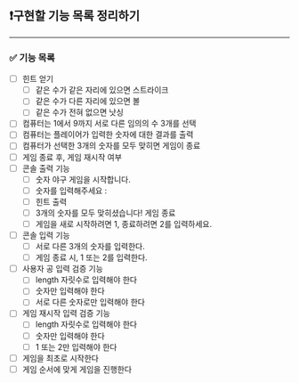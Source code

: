 ## ❗️구현할 기능 목록 정리하기

---
### ✅ 기능 목록
- [ ] 힌트 얻기
  - [ ] 같은 수가 같은 자리에 있으면 스트라이크
  - [ ] 같은 수가 다른 자리에 있으면 볼
  - [ ] 같은 수가 전혀 없으면 낫싱
- [ ] 컴퓨터는 1에서 9까지 서로 다른 임의의 수 3개를 선택
- [ ] 컴퓨터는 플레이어가 입력한 숫자에 대한 결과를 출력
- [ ] 컴퓨터가 선택한 3개의 숫자를 모두 맞히면 게임이 종료
- [ ] 게임 종료 후, 게임 재시작 여부
- [ ] 콘솔 출력 기능
  - [ ] 숫자 야구 게임을 시작합니다.
  - [ ] 숫자를 입력해주세요 :
  - [ ] 힌트 출력
  - [ ] 3개의 숫자를 모두 맞히셨습니다! 게임 종료
  - [ ] 게임을 새로 시작하려면 1, 종료하려면 2를 입력하세요.
- [ ] 콘솔 입력 기능
  - [ ] 서로 다른 3개의 숫자를 입력한다.
  - [ ] 게임 종료 시, 1 또는 2를 입력한다.
- [ ] 사용자 공 입력 검증 기능
  - [ ] length 자릿수로 입력해야 한다
  - [ ] 숫자만 입력해야 한다
  - [ ] 서로 다른 숫자로만 입력해야 한다
- [ ] 게임 재시작 입력 검증 기능
  - [ ] length 자릿수로 입력해야 한다
  - [ ] 숫자만 입력해야 한다
  - [ ] 1 또는 2만 입력해야 한다
- [ ] 게임을 최초로 시작한다
- [ ] 게임 순서에 맞게 게임을 진행한다